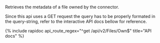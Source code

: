 Retrieves the metadata of a file owned by the connector.

Since this api uses a GET request the query has to be properly formated in the query-string,
refer to the interactive API docs bellow for reference.

{% include rapidoc api_route_regex="^get /api/v2/Files/Own$" title="API docs" %}
